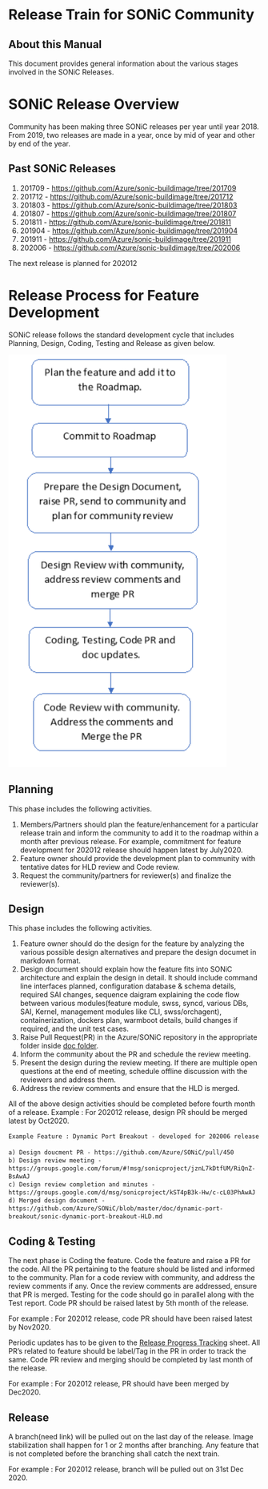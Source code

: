 # Release Train for SONiC Community                                                  
  
                  
## About this Manual
This document provides general information about the various stages involved in the SONiC Releases.

# SONiC Release Overview 

Community has been making three SONiC releases per year until year 2018. From 2019, two releases are made in a year, once by mid of year and other by end of the year.

## Past SONiC Releases 
1. 201709 - https://github.com/Azure/sonic-buildimage/tree/201709
2. 201712 - https://github.com/Azure/sonic-buildimage/tree/201712
3. 201803 - https://github.com/Azure/sonic-buildimage/tree/201803
4. 201807 - https://github.com/Azure/sonic-buildimage/tree/201807
5. 201811 - https://github.com/Azure/sonic-buildimage/tree/201811
6. 201904 - https://github.com/Azure/sonic-buildimage/tree/201904
7. 201911 - https://github.com/Azure/sonic-buildimage/tree/201911
8. 202006 - https://github.com/Azure/sonic-buildimage/tree/202006

The next release is planned for 202012

# Release Process for Feature Development

SONiC release follows the standard development cycle that includes Planning, Design, Coding, Testing and Release as given below.  

![](https://github.com/pyuvarajan/Test-local/blob/master/release_train_png.png)

## Planning 
This phase includes the following activities.
1. Members/Partners should plan the feature/enhancement for a particular release train and inform the community to add it to the roadmap within a month after previous release. For example, commitment for feature development for 202012 release should happen latest by July2020. 
2. Feature owner should provide the development plan to community with tentative dates for HLD review and Code review.
3. Request the community/partners for reviewer(s) and finalize the reviewer(s).

## Design
This phase includes the following activities. 
1. Feature owner should do the design for the feature by analyzing the various possible design alternatives and prepare the design documet in markdown format.
2. Design document should explain how the feature fits into SONiC architecture and explain the design in detail. It should include command line interfaces planned, configuration database & schema details, required SAI changes, sequence daigram explaining the code flow between various modules(feature module, swss, syncd, various DBs, SAI, Kernel, management modules like CLI, swss/orchagent), containerization, dockers plan, warmboot details, build changes if required, and the unit test cases.
3. Raise Pull Request(PR) in the Azure/SONiC repository in the appropriate folder inside [doc folder](https://github.com/Azure/SONiC/tree/master/doc).
4. Inform the community about the PR and schedule the review meeting. 
5. Present the design during the review meeting. If there are multiple open questions at the end of meeting, schedule offline discussion with the reviewers and address them.
6. Address the review comments and ensure that the HLD is merged. 

All of the above design activities should be completed before fourth month of a release. Example : For 202012 release, design PR should be merged latest by Oct2020.

``` 
Example Feature : Dynamic Port Breakout - developed for 202006 release

a) Design doucment PR - https://github.com/Azure/SONiC/pull/450 
b) Design review meeting - https://groups.google.com/forum/#!msg/sonicproject/jznL7kDtfUM/RiQnZ-BsAwAJ 
c) Design review completion and minutes - https://groups.google.com/d/msg/sonicproject/kST4pB3k-Hw/c-cL03PhAwAJ 
d) Merged design document - https://github.com/Azure/SONiC/blob/master/doc/dynamic-port-breakout/sonic-dynamic-port-breakout-HLD.md

```

## Coding & Testing 
The next phase is Coding the feature. Code the feature and raise a PR for the code. All the PR pertaining to the feature should be listed and informed to the community. Plan for a code review with community, and address the review comments if any. Once the review comments are addressed, ensure that PR is merged. Testing for the code should go in parallel along with the Test report. Code PR should be raised latest by 5th month of the release.  

For example : For 202012 release, code PR should have been raised latest by Nov2020.

Periodic updates has to be given to the [Release Progress Tracking](https://github.com/Azure/SONiC/wiki/Release-Progress-Tracking-202006) sheet. All PR’s related to feature should be label/Tag in the PR in order to track the same. Code PR review and merging should be completed by last month of the release. 

For example : For 202012 release, PR should have been merged by Dec2020. 


## Release
A branch(need link) will be pulled out on the last day of the release. Image stabilization shall happen for 1 or 2 months after branching. Any feature that is not completed before the branching shall catch the next train.

For example : For 202012 release, branch will be pulled out on 31st Dec 2020. 
